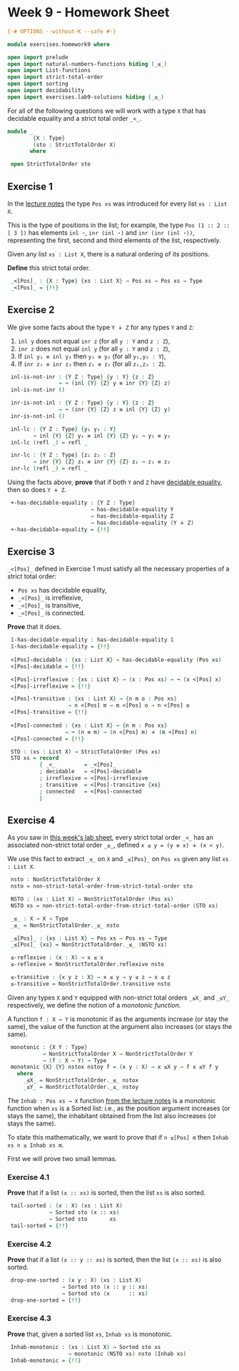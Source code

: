 # Week 9 - Homework Sheet

```agda
{-# OPTIONS --without-K --safe #-}

module exercises.homework9 where

open import prelude
open import natural-numbers-functions hiding (_≤_)
open import List-functions
open import strict-total-order
open import sorting
open import decidability
open import exercises.lab9-solutions hiding (_≤_)
```

For all of the following questions we will work with a type `X` that
has decidable equality and a strict total order `_<_`.

```agda
module _
        {X : Type}
        (sto : StrictTotalOrder X)
       where

 open StrictTotalOrder sto
```

## Exercise 1

In the [lecture notes](../sorting.lagda.md) the type `Pos xs` was
introduced for every list `xs : List X`.

This is the type of positions in the list; for example, the type
`Pos (1 :: 2 :: [ 3 ])` has elements `inl ⋆`, `inr (inl ⋆)` and
`inr (inr (inl ⋆))`, representing the first, second and third elements
of the list, respectively.

Given any list `xs : List X`, there is a natural ordering of its
positions.

**Define** this strict total order.

```agda
 _<[Pos]_ : {X : Type} {xs : List X} → Pos xs → Pos xs → Type
 _<[Pos]_ = {!!}
```

## Exercise 2

We give some facts about the type `Y ∔ Z` for any types `Y` and `Z`:

 1. `inl y` does not equal `inr z` (for all `y : Y` and `z : Z`),
 1. `inr z` does not equal `inl y` (for all `y : Y` and `z : Z`),
 1. If `inl y₁ ≡ inl y₂` then `y₁ ≡ y₂` (for all `y₁,y₂ : Y`),
 1. If `inr z₁ ≡ inr z₂` then `z₁ ≡ z₂` (for all `z₁,z₂ : Z`).

```agda
 inl-is-not-inr : {Y Z : Type} {y : Y} {z : Z}
                → ¬ (inl {Y} {Z} y ≡ inr {Y} {Z} z)
 inl-is-not-inr ()

 inr-is-not-inl : {Y Z : Type} {y : Y} {z : Z}
                → ¬ (inr {Y} {Z} z ≡ inl {Y} {Z} y)
 inr-is-not-inl ()

 inl-lc : {Y Z : Type} {y₁ y₂ : Y}
        → inl {Y} {Z} y₁ ≡ inl {Y} {Z} y₂ → y₁ ≡ y₂
 inl-lc (refl _) = refl _

 inr-lc : {Y Z : Type} {z₁ z₂ : Z}
        → inr {Y} {Z} z₁ ≡ inr {Y} {Z} z₂ → z₁ ≡ z₂
 inr-lc (refl _) = refl _
```

Using the facts above, **prove** that if both `Y` and `Z` have
[decidable equality](../decidability.lagda.md), then so does `Y ∔ Z`.

```agda
 +-has-decidable-equality : {Y Z : Type}
                          → has-decidable-equality Y
                          → has-decidable-equality Z
                          → has-decidable-equality (Y ∔ Z)
 +-has-decidable-equality = {!!}
```

## Exercise 3

`_<[Pos]_` defined in Exercise 1 must satisfy all the necessary
properties of a strict total order:
  * `Pos xs` has decidable equality,
  * `_<[Pos]_` is irreflexive,
  * `_<[Pos]_` is transitive,
  * `_<[Pos]_` is connected.

**Prove** that it does.

```agda
 𝟙-has-decidable-equality : has-decidable-equality 𝟙
 𝟙-has-decidable-equality = {!!}
 
 <[Pos]-decidable : {xs : List X} → has-decidable-equality (Pos xs)
 <[Pos]-decidable = {!!}

 <[Pos]-irreflexive : {xs : List X} → (x : Pos xs) → ¬ (x <[Pos] x)
 <[Pos]-irreflexive = {!!}

 <[Pos]-transitive : {xs : List X} → {n m o : Pos xs}
                   → n <[Pos] m → m <[Pos] o → n <[Pos] o
 <[Pos]-transitive = {!!}
 
 <[Pos]-connected : {xs : List X} → {n m : Pos xs}
                  → ¬ (n ≡ m) → (n <[Pos] m) ∔ (m <[Pos] n)
 <[Pos]-connected = {!!}

 STO : (xs : List X) → StrictTotalOrder (Pos xs)
 STO xs = record
          { _<_         = _<[Pos]_
          ; decidable   = <[Pos]-decidable
          ; irreflexive = <[Pos]-irreflexive
          ; transitive  = <[Pos]-transitive {xs}
          ; connected   = <[Pos]-connected
          }
```

## Exercise 4

As you saw in [this week's lab sheet](lab9-solutions.lagda.md),
every strict total order `_<_` has an associated non-strict total
order `_≤_`, defined `x ≤ y = (y ≡ x) ∔ (x < y)`.

We use this fact to extract `_≤_` on `X` and `_≤[Pos}_` on `Pos xs`
given any list `xs : List X`.

```agda 
 nsto : NonStrictTotalOrder X
 nsto = non-strict-total-order-from-strict-total-order sto

 NSTO : (xs : List X) → NonStrictTotalOrder (Pos xs)
 NSTO xs = non-strict-total-order-from-strict-total-order (STO xs)

 _≤_ : X → X → Type
 _≤_ = NonStrictTotalOrder._≤_ nsto

 _≤[Pos]_ : {xs : List X} → Pos xs → Pos xs → Type
 _≤[Pos]_ {xs} = NonStrictTotalOrder._≤_ (NSTO xs)

 ≤-reflexive : (x : X) → x ≤ x
 ≤-reflexive = NonStrictTotalOrder.reflexive nsto

 ≤-transitive : {x y z : X} → x ≤ y → y ≤ z → x ≤ z
 ≤-transitive = NonStrictTotalOrder.transitive nsto
```

Given any types `X` and `Y` equipped with non-strict total orders
`_≤X_` and `_≤Y_` respectively, we define the notion of a *monotonic
function*.

A function `f : X → Y` is monotonic if as the arguments increase (or
stay the same), the value of the function at the argument also
increases (or stays the same).

```agda
 monotonic : {X Y : Type}
           → NonStrictTotalOrder X → NonStrictTotalOrder Y
           → (f : X → Y) → Type
 monotonic {X} {Y} nstox nstoy f = (x y : X) → x ≤X y → f x ≤Y f y
   where
     _≤X_ = NonStrictTotalOrder._≤_ nstox
     _≤Y_ = NonStrictTotalOrder._≤_ nstoy
```

The `Inhab : Pos xs → X` function
[from the lecture notes](../sorting.lagda.md) is a monotonic function
when `xs` is a Sorted list: i.e., as the position argument increases
(or stays the same), the inhabitant obtained from the list also
increases (or stays the same).

To state this mathematically, we want to prove that if `n ≤[Pos] m`
then `Inhab xs n ≤ Inhab xs m`.

First we will prove two small lemmas.

### Exercise 4.1

**Prove** that if a list `(x :: xs)` is sorted, then the list `xs` is
also sorted.

```agda
 tail-sorted : (x : X) (xs : List X)
             → Sorted sto (x :: xs)
             → Sorted sto       xs            
 tail-sorted = {!!}
```

### Exercise 4.2

**Prove** that if a list `(x :: y :: xs)` is sorted, then the list
`(x :: xs)` is also sorted.

```agda
 drop-one-sorted : (x y : X) (xs : List X)
                 → Sorted sto (x :: y :: xs)
                 → Sorted sto (x      :: xs)
 drop-one-sorted = {!!}
```

### Exercise 4.3

**Prove** that, given a sorted list `xs`, `Inhab xs` is monotonic.

```agda
 Inhab-monotonic : (xs : List X) → Sorted sto xs
                   → monotonic (NSTO xs) nsto (Inhab xs)                   
 Inhab-monotonic = {!!}
```
